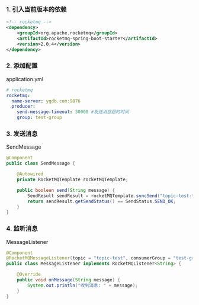 ### 1. 引入当前版本的依赖

```xml
<!-- rocketmq -->
<dependency>
    <groupId>org.apache.rocketmq</groupId>
    <artifactId>rocketmq-spring-boot-starter</artifactId>
    <version>2.0.4</version>
</dependency>
```



### 2. 添加配置

application.yml

```yaml
# rocketmq
rocketmq:
  name-server: yqdb.com:9876
  producer:
    send-message-timeout: 30000 #发送消息超时时间
    group: test-group
```



### 3. 发送消息

SendMessage

```java
@Component
public class SendMessage {

    @Autowired
    private RocketMQTemplate rocketMQTemplate;

    public boolean send(String message) {
        SendResult sendResult = rocketMQTemplate.syncSend("topic-test:tag-test", message);
        return sendResult.getSendStatus() == SendStatus.SEND_OK;
    }
}
```



### 4. 监听消息

MessageListener

```java
@Component
@RocketMQMessageListener(topic = "topic-test", consumerGroup = "test-group")
public class MessageListener implements RocketMQListener<String> {

    @Override
    public void onMessage(String message) {
        System.out.println("收到消息: " + message);
    }
}
```